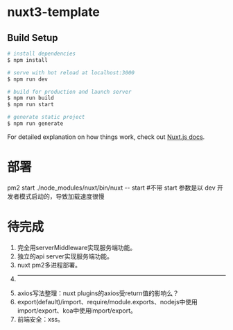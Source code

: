 # nuxt3-template

## Build Setup

```bash
# install dependencies
$ npm install

# serve with hot reload at localhost:3000
$ npm run dev

# build for production and launch server
$ npm run build
$ npm run start

# generate static project
$ npm run generate
```

For detailed explanation on how things work, check out [Nuxt.js docs](https://nuxtjs.org).

# 部署

pm2 start ./node_modules/nuxt/bin/nuxt -- start #不带 start 参数是以 dev 开发者模式启动的，导致加载速度很慢

# 待完成

1. 完全用serverMiddleware实现服务端功能。
2. 独立的api server实现服务端功能。
3. nuxt pm2多进程部署。
4. --------------------------------
5. axios写法整理：nuxt plugins的axios受return值的影响么？
6. export(default)/import、require/module.exports、nodejs中使用import/export、koa中使用import/export。
7. 前端安全：xss。


